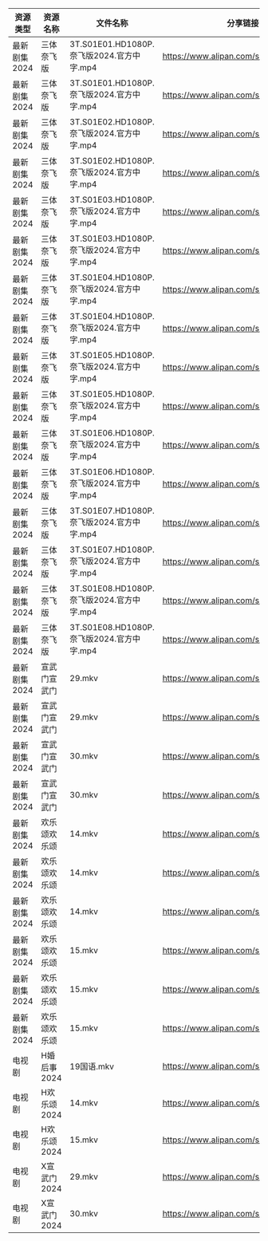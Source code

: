 | 资源类型     | 资源名称     | 文件名称                               | 分享链接                                 | 更新时间                |
| -------- | -------- | ---------------------------------- | ------------------------------------ | ------------------- |
| 最新剧集2024 | 三体奈飞版    | 3T.S01E01.HD1080P.奈飞版2024.官方中字.mp4 | https://www.alipan.com/s/M89eyRe7My9 | 2024-03-22 00:07:56 |
| 最新剧集2024 | 三体奈飞版    | 3T.S01E01.HD1080P.奈飞版2024.官方中字.mp4 | https://www.alipan.com/s/M89eyRe7My9 | 2024-03-22 00:08:48 |
| 最新剧集2024 | 三体奈飞版    | 3T.S01E02.HD1080P.奈飞版2024.官方中字.mp4 | https://www.alipan.com/s/M89eyRe7My9 | 2024-03-22 00:07:55 |
| 最新剧集2024 | 三体奈飞版    | 3T.S01E02.HD1080P.奈飞版2024.官方中字.mp4 | https://www.alipan.com/s/M89eyRe7My9 | 2024-03-22 00:08:48 |
| 最新剧集2024 | 三体奈飞版    | 3T.S01E03.HD1080P.奈飞版2024.官方中字.mp4 | https://www.alipan.com/s/M89eyRe7My9 | 2024-03-22 00:07:55 |
| 最新剧集2024 | 三体奈飞版    | 3T.S01E03.HD1080P.奈飞版2024.官方中字.mp4 | https://www.alipan.com/s/M89eyRe7My9 | 2024-03-22 00:08:48 |
| 最新剧集2024 | 三体奈飞版    | 3T.S01E04.HD1080P.奈飞版2024.官方中字.mp4 | https://www.alipan.com/s/M89eyRe7My9 | 2024-03-22 00:07:55 |
| 最新剧集2024 | 三体奈飞版    | 3T.S01E04.HD1080P.奈飞版2024.官方中字.mp4 | https://www.alipan.com/s/M89eyRe7My9 | 2024-03-22 00:08:47 |
| 最新剧集2024 | 三体奈飞版    | 3T.S01E05.HD1080P.奈飞版2024.官方中字.mp4 | https://www.alipan.com/s/M89eyRe7My9 | 2024-03-22 00:07:55 |
| 最新剧集2024 | 三体奈飞版    | 3T.S01E05.HD1080P.奈飞版2024.官方中字.mp4 | https://www.alipan.com/s/M89eyRe7My9 | 2024-03-22 00:08:47 |
| 最新剧集2024 | 三体奈飞版    | 3T.S01E06.HD1080P.奈飞版2024.官方中字.mp4 | https://www.alipan.com/s/M89eyRe7My9 | 2024-03-22 00:07:54 |
| 最新剧集2024 | 三体奈飞版    | 3T.S01E06.HD1080P.奈飞版2024.官方中字.mp4 | https://www.alipan.com/s/M89eyRe7My9 | 2024-03-22 00:08:47 |
| 最新剧集2024 | 三体奈飞版    | 3T.S01E07.HD1080P.奈飞版2024.官方中字.mp4 | https://www.alipan.com/s/M89eyRe7My9 | 2024-03-22 00:07:54 |
| 最新剧集2024 | 三体奈飞版    | 3T.S01E07.HD1080P.奈飞版2024.官方中字.mp4 | https://www.alipan.com/s/M89eyRe7My9 | 2024-03-22 00:08:46 |
| 最新剧集2024 | 三体奈飞版    | 3T.S01E08.HD1080P.奈飞版2024.官方中字.mp4 | https://www.alipan.com/s/M89eyRe7My9 | 2024-03-22 00:07:54 |
| 最新剧集2024 | 三体奈飞版    | 3T.S01E08.HD1080P.奈飞版2024.官方中字.mp4 | https://www.alipan.com/s/M89eyRe7My9 | 2024-03-22 00:08:46 |
| 最新剧集2024 | 宣武门宣武门   | 29.mkv                             | https://www.alipan.com/s/cHgMm91UCwf | 2024-03-22 00:08:04 |
| 最新剧集2024 | 宣武门宣武门   | 29.mkv                             | https://www.alipan.com/s/cHgMm91UCwf | 2024-03-22 00:09:38 |
| 最新剧集2024 | 宣武门宣武门   | 30.mkv                             | https://www.alipan.com/s/cHgMm91UCwf | 2024-03-22 00:08:04 |
| 最新剧集2024 | 宣武门宣武门   | 30.mkv                             | https://www.alipan.com/s/cHgMm91UCwf | 2024-03-22 00:09:37 |
| 最新剧集2024 | 欢乐颂欢乐颂   | 14.mkv                             | https://www.alipan.com/s/BfL6e5wsSZs | 2024-03-22 00:08:12 |
| 最新剧集2024 | 欢乐颂欢乐颂   | 14.mkv                             | https://www.alipan.com/s/BfL6e5wsSZs | 2024-03-22 00:08:59 |
| 最新剧集2024 | 欢乐颂欢乐颂   | 14.mkv                             | https://www.alipan.com/s/BfL6e5wsSZs | 2024-03-22 00:09:45 |
| 最新剧集2024 | 欢乐颂欢乐颂   | 15.mkv                             | https://www.alipan.com/s/BfL6e5wsSZs | 2024-03-22 00:08:11 |
| 最新剧集2024 | 欢乐颂欢乐颂   | 15.mkv                             | https://www.alipan.com/s/BfL6e5wsSZs | 2024-03-22 00:08:59 |
| 最新剧集2024 | 欢乐颂欢乐颂   | 15.mkv                             | https://www.alipan.com/s/BfL6e5wsSZs | 2024-03-22 00:09:44 |
| 电视剧      | H婚后事2024 | 19国语.mkv                           | https://www.alipan.com/s/V721tmW61zo | 2024-03-22 00:05:24 |
| 电视剧      | H欢乐颂2024 | 14.mkv                             | https://www.alipan.com/s/nX7Ep6n3v7t | 2024-03-22 00:05:29 |
| 电视剧      | H欢乐颂2024 | 15.mkv                             | https://www.alipan.com/s/nX7Ep6n3v7t | 2024-03-22 00:05:29 |
| 电视剧      | X宣武门2024 | 29.mkv                             | https://www.alipan.com/s/EPjGZid2XD5 | 2024-03-22 00:06:05 |
| 电视剧      | X宣武门2024 | 30.mkv                             | https://www.alipan.com/s/EPjGZid2XD5 | 2024-03-22 00:06:05 |
